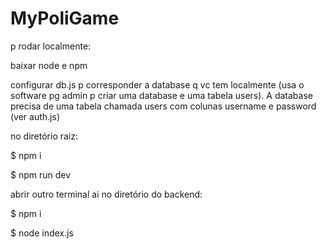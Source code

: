 # MyPoliGame
p rodar localmente:

baixar node e npm

configurar db.js p corresponder a database q vc tem localmente (usa o software pg admin p criar uma database e uma tabela users). A database precisa de uma tabela chamada users com colunas username e password (ver auth.js) 

no diretório raiz:

$ npm i

$ npm run dev

abrir outro terminal ai no diretório do backend:

$ npm i

$ node index.js




